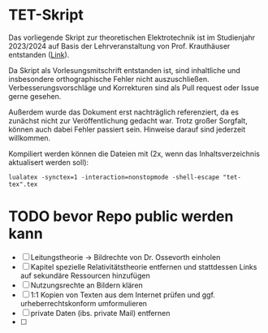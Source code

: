 # TET-Skript
Das vorliegende Skript zur theoretischen Elektrotechnik ist im Studienjahr 2023/2024 auf Basis der Lehrveranstaltung von Prof. Krauthäuser entstanden ([Link](https://github.com/hgkdd/TET)). 

Da Skript als Vorlesungsmitschrift entstanden ist, sind inhaltliche und insbesondere orthographische Fehler nicht auszuschließen. Verbesserungsvorschläge und Korrekturen sind als Pull request oder Issue gerne gesehen.

Außerdem wurde das Dokument erst nachträglich referenziert, da es zunächst nicht zur Veröffentlichung gedacht war. Trotz großer Sorgfalt, können auch dabei Fehler passiert sein. Hinweise darauf sind jederzeit willkommen.

Kompiliert werden können die Dateien mit (2x, wenn das Inhaltsverzeichnis aktualisert werden soll):

```
lualatex -synctex=1 -interaction=nonstopmode -shell-escape "tet-tex".tex
```


# TODO bevor Repo public werden kann
- [ ] Leitungstheorie -> Bildrechte von Dr. Ossevorth einholen
- [ ] Kapitel spezielle Relativitätstheorie entfernen und stattdessen Links auf sekundäre Ressourcen hinzufügen
- [ ] Nutzungsrechte an Bildern klären
- [ ] 1:1 Kopien von Texten aus dem Internet prüfen und ggf. urheberrechtskonform umformulieren
- [ ] private Daten (ibs. private Mail) entfernen
- [ ] 

